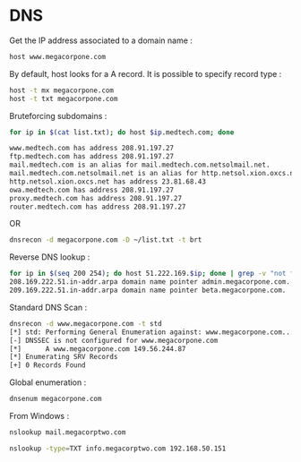 # DNS

Get the IP address associated to a domain name :

```bash
host www.megacorpone.com
```

By default, host looks for a A record. It is possible to specify record type :&#x20;

```bash
host -t mx megacorpone.com
host -t txt megacorpone.com
```

Bruteforcing subdomains :&#x20;

```bash
for ip in $(cat list.txt); do host $ip.medtech.com; done

www.medtech.com has address 208.91.197.27
ftp.medtech.com has address 208.91.197.27
mail.medtech.com is an alias for mail.medtech.com.netsolmail.net.
mail.medtech.com.netsolmail.net is an alias for http.netsol.xion.oxcs.net.
http.netsol.xion.oxcs.net has address 23.81.68.43
owa.medtech.com has address 208.91.197.27
proxy.medtech.com has address 208.91.197.27
router.medtech.com has address 208.91.197.27
```

OR

```bash
dnsrecon -d megacorpone.com -D ~/list.txt -t brt
```

Reverse DNS lookup :

```bash
for ip in $(seq 200 254); do host 51.222.169.$ip; done | grep -v "not found"
208.169.222.51.in-addr.arpa domain name pointer admin.megacorpone.com.
209.169.222.51.in-addr.arpa domain name pointer beta.megacorpone.com.
```

Standard DNS Scan :&#x20;

```bash
dnsrecon -d www.megacorpone.com -t std
[*] std: Performing General Enumeration against: www.megacorpone.com...
[-] DNSSEC is not configured for www.megacorpone.com
[*] 	 A www.megacorpone.com 149.56.244.87
[*] Enumerating SRV Records
[+] 0 Records Found
```

Global enumeration :&#x20;

```bash
dnsenum megacorpone.com
```

From Windows :&#x20;

```bash
nslookup mail.megacorptwo.com

nslookup -type=TXT info.megacorptwo.com 192.168.50.151
```

